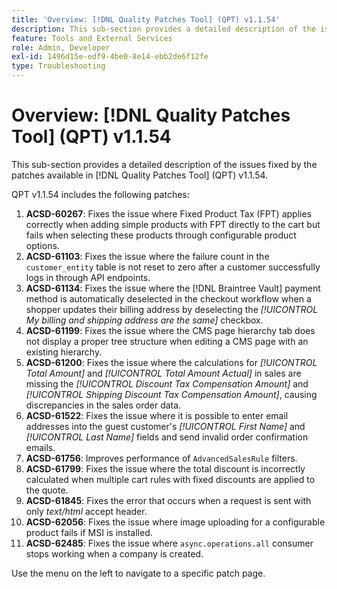 ```yaml
---
title: 'Overview: [!DNL Quality Patches Tool] (QPT) v1.1.54'
description: This sub-section provides a detailed description of the issues fixed by the patches available in [!DNL Quality Patches Tool] (QPT) v1.1.54.
feature: Tools and External Services
role: Admin, Developer
exl-id: 1496d15e-edf9-4be0-8e14-ebb2de6f12fe
type: Troubleshooting
---
```

# Overview: [!DNL Quality Patches Tool] (QPT) v1.1.54

This sub-section provides a detailed description of the issues fixed by the patches available in [!DNL Quality Patches Tool] (QPT) v1.1.54.

QPT v1.1.54 includes the following patches:

1. **ACSD-60267**: Fixes the issue where Fixed Product Tax (FPT) applies correctly when adding simple products with FPT directly to the cart but fails when selecting these products through configurable product options.
1. **ACSD-61103**: Fixes the issue where the failure count in the `customer_entity` table is not reset to zero after a customer successfully logs in through API endpoints.
1. **ACSD-61134**: Fixes the issue where the [!DNL Braintree Vault] payment method is automatically deselected in the checkout workflow when a shopper updates their billing address by deselecting the *[!UICONTROL My billing and shipping address are the same]* checkbox.
1. **ACSD-61199**: Fixes the issue where the CMS page hierarchy tab does not display a proper tree structure when editing a CMS page with an existing hierarchy.
1. **ACSD-61200**: Fixes the issue where the calculations for *[!UICONTROL Total Amount]* and *[!UICONTROL Total Amount Actual]* in sales are missing the *[!UICONTROL Discount Tax Compensation Amount]* and *[!UICONTROL Shipping Discount Tax Compensation Amount]*, causing discrepancies in the sales order data.
1. **ACSD-61522**: Fixes the issue where it is possible to enter email addresses into the guest customer's *[!UICONTROL First Name]* and *[!UICONTROL Last Name]* fields and send invalid order confirmation emails.
1. **ACSD-61756**: Improves performance of `AdvancedSalesRule` filters.
1. **ACSD-61799**: Fixes the issue where the total discount is incorrectly calculated when multiple cart rules with fixed discounts are applied to the quote.
1. **ACSD-61845**: Fixes the error that occurs when a request is sent with only *text/html* accept header.
1. **ACSD-62056**: Fixes the issue where image uploading for a configurable product fails if MSI is installed.
1. **ACSD-62485**: Fixes the issue where `async.operations.all` consumer stops working when a company is created.

Use the menu on the left to navigate to a specific patch page.
